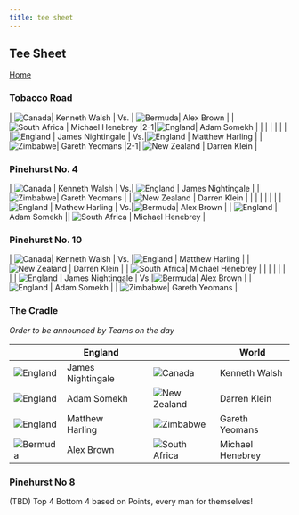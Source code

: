 ```yaml
---
title: tee sheet
---
```


## Tee Sheet

[Home](index.md)

### Tobacco Road

| ![Canada](https://flagcdn.com/56x42/ca.png)| Kenneth Walsh     | Vs.  | ![Bermuda](https://flagcdn.com/56x42/bm.png)| Alex Brown    |
| ![South Africa](https://flagcdn.com/56x42/za.png) | Michael Henebrey  |2-1|![England](https://flagcdn.com/56x42/gb-eng.png)| Adam Somekh      |
|        |                   |                                                                 |                  |                   |
|![England](https://flagcdn.com/56x42/gb-eng.png) | James Nightingale | Vs.|![England](https://flagcdn.com/56x42/gb-eng.png) | Matthew Harling    |
| ![Zimbabwe](https://flagcdn.com/56x42/zw.png)| Gareth Yeomans    |2-1| ![New Zealand](https://flagcdn.com/56x42/nz.png) | Darren Klein     |



### Pinehurst No. 4 

| ![Canada](https://flagcdn.com/56x42/ca.png) | Kenneth Walsh     | Vs.| ![England](https://flagcdn.com/56x42/gb-eng.png) | James Nightingale |
| ![Zimbabwe](https://flagcdn.com/56x42/zw.png)| Gareth Yeomans   | | ![New Zealand](https://flagcdn.com/56x42/nz.png) | Darren Klein     |
|        |                   |                                                                 |                  |                   |
|![England](https://flagcdn.com/56x42/gb-eng.png) | Mathew Harling    | Vs.|![Bermuda](https://flagcdn.com/56x42/bm.png)| Alex Brown        |
| ![England](https://flagcdn.com/56x42/gb-eng.png) | Adam Somekh       || ![South Africa](https://flagcdn.com/56x42/za.png) | Michael Henebrey |



### Pinehurst No. 10 

| ![Canada](https://flagcdn.com/56x42/ca.png)| Kenneth Walsh     | Vs. |![England](https://flagcdn.com/56x42/gb-eng.png) | Matthew Harling    |
| ![New Zealand](https://flagcdn.com/56x42/nz.png) | Darren Klein | | ![South Africa](https://flagcdn.com/56x42/za.png)| Michael Henebrey |
|        |                   |                                                                 |                  |                   |
| ![England](https://flagcdn.com/56x42/gb-eng.png) | James Nightingale | Vs.|![Bermuda](https://flagcdn.com/56x42/bm.png)| Alex Brown        |
| ![England](https://flagcdn.com/56x42/gb-eng.png) | Adam Somekh      | | ![Zimbabwe](https://flagcdn.com/56x42/zw.png)| Gareth Yeomans   |



### The Cradle 
*Order to be announced by Teams on the day*

|        | **England**           |                                                                 |                  | **World**            |
| ------ | ----------------- | :---------------------------------------------------------------: | ---------------- | ----------------- |
| ![England](https://flagcdn.com/56x42/gb-eng.png) | James Nightingale | | ![Canada](https://flagcdn.com/56x42/ca.png)          | Kenneth Walsh     |
| ![England](https://flagcdn.com/56x42/gb-eng.png)  | Adam Somekh       ||![New Zealand](https://flagcdn.com/56x42/nz.png) | Darren Klein      |
| ![England](https://flagcdn.com/56x42/gb-eng.png)  | Matthew Harling    | | ![Zimbabwe](https://flagcdn.com/56x42/zw.png)| Gareth Yeomans    |
| ![Bermuda](https://flagcdn.com/56x42/bm.png)| Alex Brown        | | ![South Africa](https://flagcdn.com/56x42/za.png)| Michael Henebrey  |



### Pinehurst No 8 

(TBD) Top 4 Bottom 4 based on Points, every man for themselves! 
